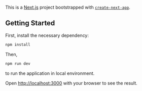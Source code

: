This is a [Next.js](https://nextjs.org/) project bootstrapped with [`create-next-app`](https://github.com/vercel/next.js/tree/canary/packages/create-next-app).

## Getting Started

First, install the necessary dependency:

```bash
npm install
```

Then,

```bash
npm run dev
```

to run the application in local environment.

Open [http://localhost:3000](http://localhost:3000) with your browser to see the result.
